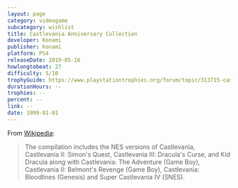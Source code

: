 ```yaml
---
layout: page
category: videogame
subcategory: wishlist
title: Castlevania Anniversary Collection
developer: Konami
publisher: Konami
platform: PS4
releaseDate: 2019-05-16
howlongtobeat: 27
difficulty: 5/10
trophyGuide: https://www.playstationtrophies.org/forum/topic/313715-castlevania-anniversary-collection-na-trophy-guide-and-roadmap/
durationHours: --
trophies: --
percent: --
link: --
date: 1999-01-01
---
```


From [Wikipedia](https://en.wikipedia.org/wiki/List_of_Castlevania_media#Compilations_and_collections):

> The compilation includes the NES versions of Castlevania, Castlevania II: Simon's Quest, Castlevania III: Dracula's Curse, and Kid Dracula along with Castlevania: The Adventure (Game Boy), Castlevania II: Belmont's Revenge (Game Boy), Castlevania: Bloodlines (Genesis) and Super Castlevania IV (SNES).
